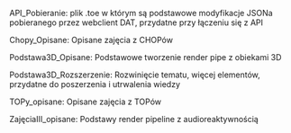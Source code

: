 API_Pobieranie: plik .toe w którym są podstawowe modyfikacje JSONa pobieranego przez webclient DAT, przydatne przy łączeniu się z API

Chopy_Opisane: Opisane zajęcia z CHOPów

Podstawa3D_Opisane: Podstawowe tworzenie render pipe z obiekami 3D

Podstawa3D_Rozszerzenie: Rozwinięcie tematu, więcej elementów, przydatne do poszerzenia i utrwalenia wiedzy

TOPy_opisane: Opisane zajęcia z TOPów

ZajęciaIII_opisane: Podstawy render pipeline z audioreaktywnością



